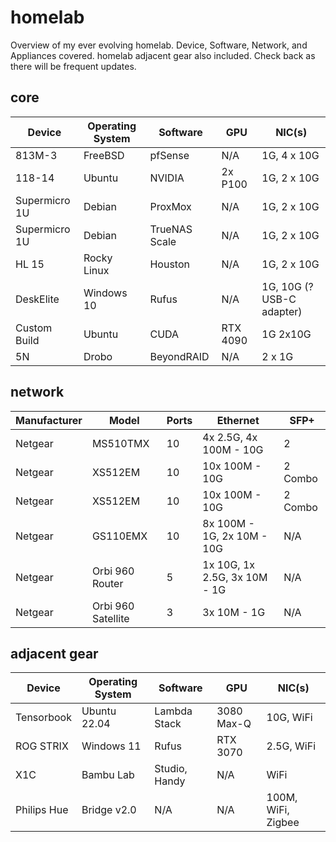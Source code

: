 # homelab

Overview of my ever evolving homelab. Device, Software, Network, and Appliances covered.  homelab adjacent gear also included. Check back as there will be frequent updates.

## core

| Device        | Operating System | Software      | GPU      | NIC(s)                  |
| --------------- | ------------------ | --------------- | ---------- | --------------------------- |
| 813M-3        | FreeBSD          | pfSense       | N/A      | 1G, 4 x 10G               |
| 118-14        | Ubuntu           | NVIDIA        | 2x P100  | 1G, 2 x 10G               |
| Supermicro 1U | Debian           | ProxMox       | N/A      | 1G, 2 x 10G               |
| Supermicro 1U | Debian           | TrueNAS Scale | N/A      | 1G, 2 x 10G               |
| HL 15         | Rocky Linux      | Houston       | N/A      | 1G, 2 x 10G               |
| DeskElite     | Windows 10       | Rufus         | N/A      | 1G, 10G (? USB-C adapter) |
| Custom Build  | Ubuntu           | CUDA          | RTX 4090 | 1G 2x10G                  |
| 5N            | Drobo            | BeyondRAID    | N/A      | 2 x 1G                    |

## network

| Manufacturer | Model | Ports | Ethernet | SFP+ |
| --- | --- | --- | --- | --- |
| Netgear | MS510TMX | 10 | 4x 2.5G, 4x 100M - 10G | 2 |
| Netgear | XS512EM | 10 | 10x 100M - 10G | 2 Combo |
| Netgear | XS512EM | 10 | 10x 100M - 10G | 2 Combo |
| Netgear | GS110EMX |10 | 8x 100M - 1G, 2x 10M - 10G | N/A |
| Netgear | Orbi 960 Router | 5 | 1x 10G, 1x 2.5G, 3x 10M - 1G | N/A |
| Netgear | Orbi 960 Satellite | 3 | 3x 10M - 1G | N/A |

## adjacent gear

| Device     | Operating System | Software      | GPU        | NIC(s)    |
| ------------ | ------------------ | --------------- | ------------ | ------------ |
| Tensorbook | Ubuntu 22.04     | Lambda Stack  | 3080 Max-Q | 10G, WiFi  |
| ROG STRIX  | Windows 11       | Rufus         | RTX 3070   | 2.5G, WiFi |
| X1C        | Bambu Lab        | Studio, Handy | N/A        | WiFi       |
| Philips Hue |  Bridge v2.0 | N/A | N/A | 100M, WiFi, Zigbee |

